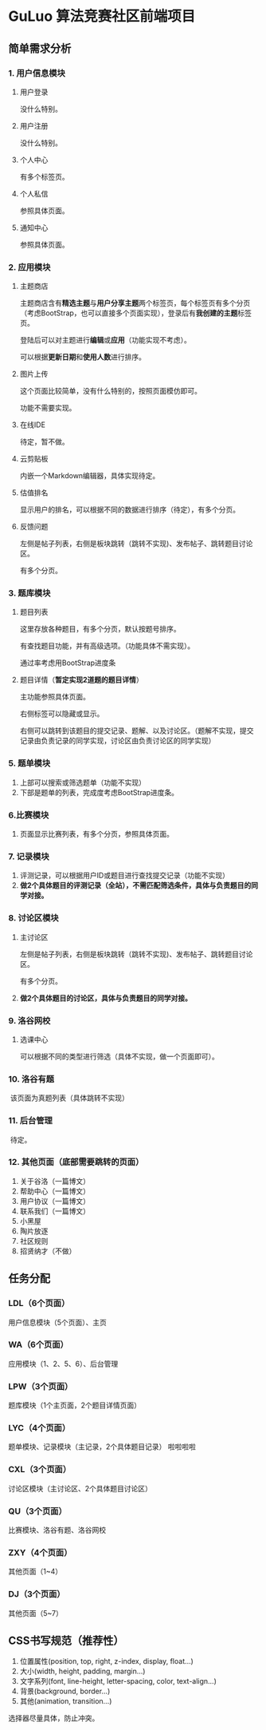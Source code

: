 # GuLuo 算法竞赛社区前端项目



## 简单需求分析

### 1. 用户信息模块

1. 用户登录

    没什么特别。

2. 用户注册

    没什么特别。

3. 个人中心

    有多个标签页。

4. 个人私信

    参照具体页面。

5. 通知中心

    参照具体页面。

### 2. 应用模块

1. 主题商店

    主题商店含有**精选主题**与**用户分享主题**两个标签页，每个标签页有多个分页（考虑BootStrap，也可以直接多个页面实现），登录后有**我创建的主题**标签页。

    登陆后可以对主题进行**编辑**或**应用**（功能实现不考虑）。

    可以根据**更新日期**和**使用人数**进行排序。

2. 图片上传

    这个页面比较简单，没有什么特别的，按照页面模仿即可。

    功能不需要实现。

3. 在线IDE

    待定，暂不做。

4. 云剪贴板

    内嵌一个Markdown编辑器，具体实现待定。

5. 估值排名

    显示用户的排名，可以根据不同的数据进行排序（待定），有多个分页。

6. 反馈问题

    左侧是帖子列表，右侧是板块跳转（跳转不实现)、发布帖子、跳转题目讨论区。

    有多个分页。

### 3. 题库模块

1. 题目列表

    这里存放各种题目，有多个分页，默认按题号排序。

    有查找题目功能，并有高级选项。（功能具体不需实现）。

    通过率考虑用BootStrap进度条

2. 题目详情（**暂定实现2道题的题目详情**）

    主功能参照具体页面。

    右侧标签可以隐藏或显示。

    右侧可以跳转到该题目的提交记录、题解、以及讨论区。（题解不实现，提交记录由负责记录的同学实现，讨论区由负责讨论区的同学实现）

### 5. 题单模块

1. 上部可以搜索或筛选题单（功能不实现）
2. 下部是题单的列表，完成度考虑BootStrap进度条。

### 6.比赛模块

1. 页面显示比赛列表，有多个分页，参照具体页面。

### 7. 记录模块

1. 评测记录，可以根据用户ID或题目进行查找提交记录（功能不实现）
2. **做2个具体题目的评测记录（全站），不需匹配筛选条件，具体与负责题目的同学对接。**

### 8. 讨论区模块

1. 主讨论区

    左侧是帖子列表，右侧是板块跳转（跳转不实现)、发布帖子、跳转题目讨论区。

    有多个分页。

2. **做2个具体题目的讨论区，具体与负责题目的同学对接。**

### 9. 洛谷网校

1. 选课中心

    可以根据不同的类型进行筛选（具体不实现，做一个页面即可）。

### 10. 洛谷有题

​	该页面为真题列表（具体跳转不实现）

### 11. 后台管理

​	待定。

### 12. 其他页面（底部需要跳转的页面）

1. 关于谷洛（一篇博文）
2. 帮助中心（一篇博文）
3. 用户协议（一篇博文）
4. 联系我们（一篇博文）
5. 小黑屋
6. 陶片放逐
7. 社区规则
8. 招贤纳才（不做）



## 任务分配

### LDL（6个页面）

用户信息模块（5个页面）、主页

### WA（6个页面）

应用模块（1、2、5、6）、后台管理

### LPW（3个页面）

题库模块（1个主页面，2个题目详情页面）

### LYC（4个页面）

题单模块、记录模块（主记录，2个具体题目记录） 啦啦啦啦

### CXL（3个页面）

讨论区模块（主讨论区、2个具体题目讨论区） 

### QU（3个页面）

比赛模块、洛谷有题、洛谷网校

### ZXY（4个页面）

其他页面（1~4）

### DJ（3个页面）

其他页面（5~7）



## CSS书写规范（推荐性）

1. 位置属性(position, top, right, z-index, display, float…)
2. 大小(width, height,  padding, margin…)
3. 文字系列(font, line-height, letter-spacing, color, text-align…)
4. 背景(background, border…)
5. 其他(animation,  transition…)

选择器尽量具体，防止冲突。
